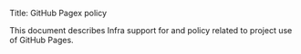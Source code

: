 Title: GitHub Pagex policy

This document describes Infra support for and policy related to project use of GitHub Pages.
